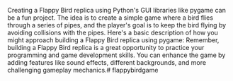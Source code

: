 Creating a Flappy Bird replica using Python's GUI libraries like pygame can be a fun project. The idea is to create a simple game where a bird flies through a series of pipes, and the player's goal is to keep the bird flying by avoiding collisions with the pipes. Here's a basic description of how you might approach building a Flappy Bird replica using pygame:
Remember, building a Flappy Bird replica is a great opportunity to practice your programming and game development skills. You can enhance the game by adding features like sound effects, different backgrounds, and more challenging gameplay mechanics.# flappybirdgame
